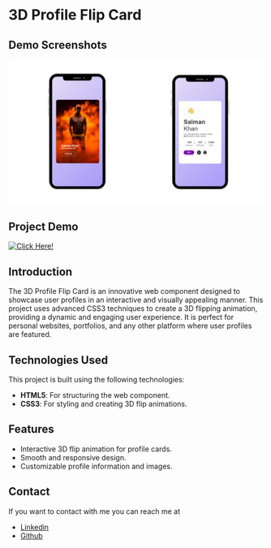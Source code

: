 # 3D Profile Flip Card

## Demo Screenshots
![Profile Card Screenshot](https://github.com/Daniish-Qureshi/3D-Profile-Flip-Card/blob/main/Mobile.png)

## Project Demo
[![Click Here!](https://img.shields.io/badge/LIVE-DEMO-black)](https://daniish-qureshi.github.io/3D-Profile-Flip-Card/)

## Introduction
The 3D Profile Flip Card is an innovative web component designed to showcase user profiles in an interactive and visually appealing manner. This project uses advanced CSS3 techniques to create a 3D flipping animation, providing a dynamic and engaging user experience. It is perfect for personal websites, portfolios, and any other platform where user profiles are featured.

## Technologies Used
This project is built using the following technologies:
- **HTML5**: For structuring the web component.
- **CSS3**: For styling and creating 3D flip animations.

## Features
- Interactive 3D flip animation for profile cards.
- Smooth and responsive design.
- Customizable profile information and images.

## Contact
If you want to contact with me you can reach me at 
- [Linkedin](https://www.linkedin.com/in/danishqureshi786)
- [Github](https://github.com/Daniish-Qureshi)



